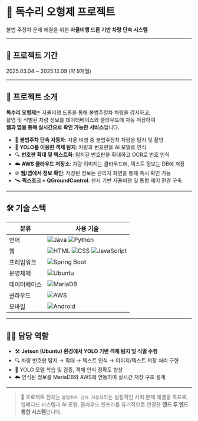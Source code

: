 # 🦅 독수리 오형제 프로젝트

불법 주정차 문제 해결을 위한 **자율비행 드론 기반 차량 단속 시스템**

---

## 📅 프로젝트 기간
2025.03.04 ~ 2025.12.09 (약 9개월)

---
## 📌 프로젝트 소개

**독수리 오형제**는 자율비행 드론을 통해 불법주정차 차량을 감지하고,  
촬영 및 식별된 차량 정보를 데이터베이스와 클라우드에 자동 저장하여  
**웹과 앱을 통해 실시간으로 확인 가능한 서비스**입니다.

- 🚗 **불법주차 단속 자동화**: 자율 비행 중 불법주정차 차량을 탐지 및 촬영  
- 🧠 **YOLO를 이용한 객체 탐지**: 차량과 번호판을 AI 모델로 인식  
- 🔍 **번호판 확대 및 텍스트화**: 탐지된 번호판을 확대하고 OCR로 번호 인식  
- ☁️ **AWS 클라우드 저장소**: 차량 이미지는 클라우드에, 텍스트 정보는 DB에 저장  
- 🌐 **웹/앱에서 정보 확인**: 저장된 정보는 관리자 화면을 통해 즉시 확인 가능  
- 🛰 **픽스호크 + QGroundControl**: 센서 기반 자율비행 및 통합 제어 환경 구축  

---

## 🛠 기술 스택

| 분류 | 사용 기술 |
|------|-----------|
| 언어 | ![Java](https://img.shields.io/badge/Java-007396?style=for-the-badge&logo=openjdk&logoColor=white) ![Python](https://img.shields.io/badge/Python-3776AB?style=for-the-badge&logo=python&logoColor=white) |
| 웹 | ![HTML](https://img.shields.io/badge/HTML-E34F26?style=for-the-badge&logo=html5&logoColor=white) ![CSS](https://img.shields.io/badge/CSS-1572B6?style=for-the-badge&logo=css3&logoColor=white) ![JavaScript](https://img.shields.io/badge/JavaScript-F7DF1E?style=for-the-badge&logo=javascript&logoColor=black) |
| 프레임워크 | ![Spring Boot](https://img.shields.io/badge/Spring%20Boot-6DB33F?style=for-the-badge&logo=springboot&logoColor=white) |
| 운영체제 | ![Ubuntu](https://img.shields.io/badge/Ubuntu-E95420?style=for-the-badge&logo=ubuntu&logoColor=white) |
| 데이터베이스 | ![MariaDB](https://img.shields.io/badge/MariaDB-003545?style=for-the-badge&logo=mariadb&logoColor=white) |
| 클라우드 | ![AWS](https://img.shields.io/badge/AWS-232F3E?style=for-the-badge&logo=amazonaws&logoColor=white) |
| 모바일 | ![Android](https://img.shields.io/badge/Android-3DDC84?style=for-the-badge&logo=android&logoColor=white) |

---

## 👨‍💻 담당 역할

- 🛠 **Jetson (Ubuntu) 환경에서 YOLO 기반 객체 탐지 및 식별 수행**  
- 🔍 차량 번호판 탐지 → 확대 → 텍스트 인식 → 이미지/텍스트 저장 처리 구현  
- 🧪 YOLO 모델 학습 및 검증, 객체 인식 정확도 향상  
- ☁️ 인식된 정보를 MariaDB와 AWS에 연동하여 실시간 저장 구조 설계  

---

> 📁 프로젝트 전체는 `불법주차 단속 자동화`라는 실질적인 사회 문제 해결을 목표로,  
> 임베디드 시스템과 AI 모델, 클라우드 인프라를 유기적으로 연결한 **엔드 투 엔드 통합 시스템**입니다.

